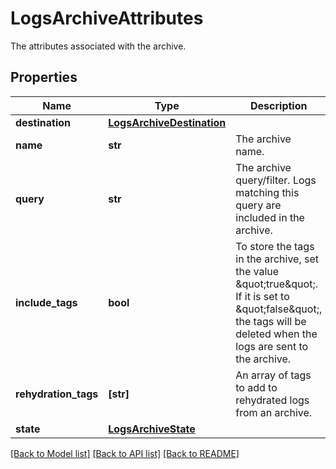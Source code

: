# LogsArchiveAttributes

The attributes associated with the archive.
## Properties
Name | Type | Description | Notes
------------ | ------------- | ------------- | -------------
**destination** | [**LogsArchiveDestination**](LogsArchiveDestination.md) |  | 
**name** | **str** | The archive name. | 
**query** | **str** | The archive query/filter. Logs matching this query are included in the archive. | 
**include_tags** | **bool** | To store the tags in the archive, set the value \&quot;true\&quot;. If it is set to \&quot;false\&quot;, the tags will be deleted when the logs are sent to the archive. | [optional]  if omitted the server will use the default value of False
**rehydration_tags** | **[str]** | An array of tags to add to rehydrated logs from an archive. | [optional] 
**state** | [**LogsArchiveState**](LogsArchiveState.md) |  | [optional] 

[[Back to Model list]](README.md#documentation-for-models) [[Back to API list]](README.md#documentation-for-api-endpoints) [[Back to README]](README.md)


